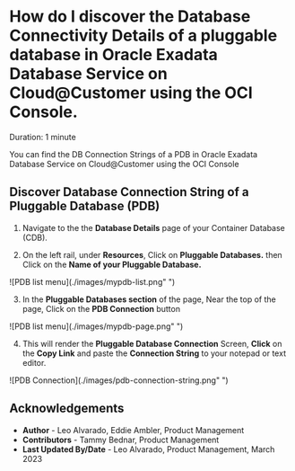 # How do I discover the Database Connectivity Details of a pluggable database in Oracle Exadata Database Service on Cloud@Customer using the OCI Console.
Duration: 1 minute

You can find the DB Connection Strings of a PDB in Oracle Exadata Database Service on Cloud@Customer using the OCI Console
 
## Discover Database Connection String of a Pluggable Database (PDB)

1. Navigate to the the **Database Details** page of your Container Database (CDB).

2. On the left rail, under **Resources**, Click on **Pluggable Databases.** then Click on the **Name of your Pluggable Database.**

  ![PDB list menu](./images/mypdb-list.png" ")

3. In the **Pluggable Databases section** of the page, Near the top of the page, Click on the **PDB Connection** button

  ![PDB list menu](./images/mypdb-page.png" ")

4. This will render the **Pluggable Database Connection** Screen, **Click** on the **Copy  Link** and paste the **Connection String** to your notepad or text editor.

  ![PDB Connection](./images/pdb-connection-string.png" ")


## Acknowledgements
* **Author** - Leo Alvarado, Eddie Ambler, Product Management
* **Contributors** -  Tammy Bednar, Product Management
* **Last Updated By/Date** - Leo Alvarado, Product Management, March 2023
